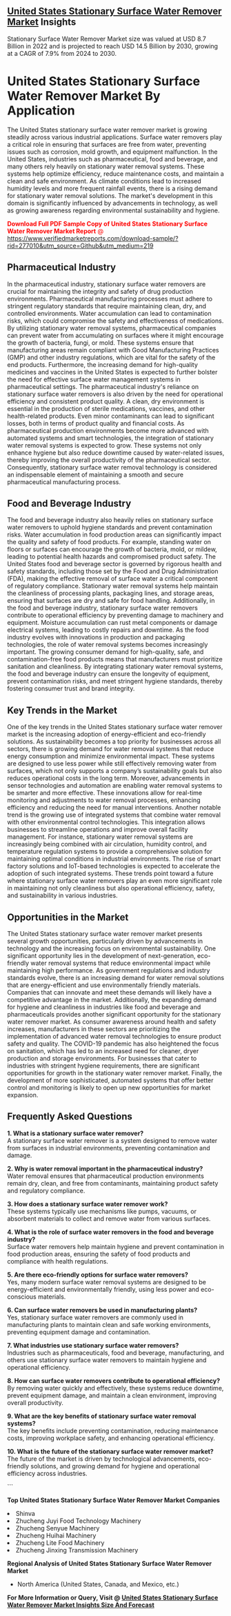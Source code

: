 <h2><a href="https://www.verifiedmarketreports.com/download-sample/?rid=277010&amp;utm_source=Github&amp;utm_medium=219" target="_blank">United States Stationary Surface Water Remover Market</a> Insights</h2><p>Stationary Surface Water Remover Market size was valued at USD 8.7 Billion in 2022 and is projected to reach USD 14.5 Billion by 2030, growing at a CAGR of 7.9% from 2024 to 2030.</p><p> <h1>United States Stationary Surface Water Remover Market By Application</h1> <p>The United States stationary surface water remover market is growing steadily across various industrial applications. Surface water removers play a critical role in ensuring that surfaces are free from water, preventing issues such as corrosion, mold growth, and equipment malfunction. In the United States, industries such as pharmaceutical, food and beverage, and many others rely heavily on stationary water removal systems. These systems help optimize efficiency, reduce maintenance costs, and maintain a clean and safe environment. As climate conditions lead to increased humidity levels and more frequent rainfall events, there is a rising demand for stationary water removal solutions. The market's development in this domain is significantly influenced by advancements in technology, as well as growing awareness regarding environmental sustainability and hygiene. <p><span class=""><span style="color: #ff0000;"><strong>Download Full PDF Sample Copy of United States Stationary Surface Water Remover Market Report</strong> @ </span><a href="https://www.verifiedmarketreports.com/download-sample/?rid=277010&amp;utm_source=Github&amp;utm_medium=219" target="_blank">https://www.verifiedmarketreports.com/download-sample/?rid=277010&amp;utm_source=Github&amp;utm_medium=219</a></span></p> </p> <h2>Pharmaceutical Industry</h2> <p>In the pharmaceutical industry, stationary surface water removers are crucial for maintaining the integrity and safety of drug production environments. Pharmaceutical manufacturing processes must adhere to stringent regulatory standards that require maintaining clean, dry, and controlled environments. Water accumulation can lead to contamination risks, which could compromise the safety and effectiveness of medications. By utilizing stationary water removal systems, pharmaceutical companies can prevent water from accumulating on surfaces where it might encourage the growth of bacteria, fungi, or mold. These systems ensure that manufacturing areas remain compliant with Good Manufacturing Practices (GMP) and other industry regulations, which are vital for the safety of the end products. Furthermore, the increasing demand for high-quality medicines and vaccines in the United States is expected to further bolster the need for effective surface water management systems in pharmaceutical settings. The pharmaceutical industry's reliance on stationary surface water removers is also driven by the need for operational efficiency and consistent product quality. A clean, dry environment is essential in the production of sterile medications, vaccines, and other health-related products. Even minor contaminants can lead to significant losses, both in terms of product quality and financial costs. As pharmaceutical production environments become more advanced with automated systems and smart technologies, the integration of stationary water removal systems is expected to grow. These systems not only enhance hygiene but also reduce downtime caused by water-related issues, thereby improving the overall productivity of the pharmaceutical sector. Consequently, stationary surface water removal technology is considered an indispensable element of maintaining a smooth and secure pharmaceutical manufacturing process. <h2>Food and Beverage Industry</h2> <p>The food and beverage industry also heavily relies on stationary surface water removers to uphold hygiene standards and prevent contamination risks. Water accumulation in food production areas can significantly impact the quality and safety of food products. For example, standing water on floors or surfaces can encourage the growth of bacteria, mold, or mildew, leading to potential health hazards and compromised product safety. The United States food and beverage sector is governed by rigorous health and safety standards, including those set by the Food and Drug Administration (FDA), making the effective removal of surface water a critical component of regulatory compliance. Stationary water removal systems help maintain the cleanliness of processing plants, packaging lines, and storage areas, ensuring that surfaces are dry and safe for food handling. Additionally, in the food and beverage industry, stationary surface water removers contribute to operational efficiency by preventing damage to machinery and equipment. Moisture accumulation can rust metal components or damage electrical systems, leading to costly repairs and downtime. As the food industry evolves with innovations in production and packaging technologies, the role of water removal systems becomes increasingly important. The growing consumer demand for high-quality, safe, and contamination-free food products means that manufacturers must prioritize sanitation and cleanliness. By integrating stationary water removal systems, the food and beverage industry can ensure the longevity of equipment, prevent contamination risks, and meet stringent hygiene standards, thereby fostering consumer trust and brand integrity. <h2>Key Trends in the Market</h2> <p>One of the key trends in the United States stationary surface water remover market is the increasing adoption of energy-efficient and eco-friendly solutions. As sustainability becomes a top priority for businesses across all sectors, there is growing demand for water removal systems that reduce energy consumption and minimize environmental impact. These systems are designed to use less power while still effectively removing water from surfaces, which not only supports a company’s sustainability goals but also reduces operational costs in the long term. Moreover, advancements in sensor technologies and automation are enabling water removal systems to be smarter and more effective. These innovations allow for real-time monitoring and adjustments to water removal processes, enhancing efficiency and reducing the need for manual interventions. Another notable trend is the growing use of integrated systems that combine water removal with other environmental control technologies. This integration allows businesses to streamline operations and improve overall facility management. For instance, stationary water removal systems are increasingly being combined with air circulation, humidity control, and temperature regulation systems to provide a comprehensive solution for maintaining optimal conditions in industrial environments. The rise of smart factory solutions and IoT-based technologies is expected to accelerate the adoption of such integrated systems. These trends point toward a future where stationary surface water removers play an even more significant role in maintaining not only cleanliness but also operational efficiency, safety, and sustainability in various industries. <h2>Opportunities in the Market</h2> <p>The United States stationary surface water remover market presents several growth opportunities, particularly driven by advancements in technology and the increasing focus on environmental sustainability. One significant opportunity lies in the development of next-generation, eco-friendly water removal systems that reduce environmental impact while maintaining high performance. As government regulations and industry standards evolve, there is an increasing demand for water removal solutions that are energy-efficient and use environmentally friendly materials. Companies that can innovate and meet these demands will likely have a competitive advantage in the market. Additionally, the expanding demand for hygiene and cleanliness in industries like food and beverage and pharmaceuticals provides another significant opportunity for the stationary water remover market. As consumer awareness around health and safety increases, manufacturers in these sectors are prioritizing the implementation of advanced water removal technologies to ensure product safety and quality. The COVID-19 pandemic has also heightened the focus on sanitation, which has led to an increased need for cleaner, dryer production and storage environments. For businesses that cater to industries with stringent hygiene requirements, there are significant opportunities for growth in the stationary water remover market. Finally, the development of more sophisticated, automated systems that offer better control and monitoring is likely to open up new opportunities for market expansion. <h2>Frequently Asked Questions</h2> <p><b>1. What is a stationary surface water remover?</b><br> A stationary surface water remover is a system designed to remove water from surfaces in industrial environments, preventing contamination and damage.</p> <p><b>2. Why is water removal important in the pharmaceutical industry?</b><br> Water removal ensures that pharmaceutical production environments remain dry, clean, and free from contaminants, maintaining product safety and regulatory compliance.</p> <p><b>3. How does a stationary surface water remover work?</b><br> These systems typically use mechanisms like pumps, vacuums, or absorbent materials to collect and remove water from various surfaces.</p> <p><b>4. What is the role of surface water removers in the food and beverage industry?</b><br> Surface water removers help maintain hygiene and prevent contamination in food production areas, ensuring the safety of food products and compliance with health regulations.</p> <p><b>5. Are there eco-friendly options for surface water removers?</b><br> Yes, many modern surface water removal systems are designed to be energy-efficient and environmentally friendly, using less power and eco-conscious materials.</p> <p><b>6. Can surface water removers be used in manufacturing plants?</b><br> Yes, stationary surface water removers are commonly used in manufacturing plants to maintain clean and safe working environments, preventing equipment damage and contamination.</p> <p><b>7. What industries use stationary surface water removers?</b><br> Industries such as pharmaceuticals, food and beverage, manufacturing, and others use stationary surface water removers to maintain hygiene and operational efficiency.</p> <p><b>8. How can surface water removers contribute to operational efficiency?</b><br> By removing water quickly and effectively, these systems reduce downtime, prevent equipment damage, and maintain a clean environment, improving overall productivity.</p> <p><b>9. What are the key benefits of stationary surface water removal systems?</b><br> The key benefits include preventing contamination, reducing maintenance costs, improving workplace safety, and enhancing operational efficiency.</p> <p><b>10. What is the future of the stationary surface water remover market?</b><br> The future of the market is driven by technological advancements, eco-friendly solutions, and growing demand for hygiene and operational efficiency across industries.</p> ```</p><p><strong>Top United States Stationary Surface Water Remover Market Companies</strong></p><div data-test-id=""><p><li>Shinva</li><li> Zhucheng Juyi Food Technology Machinery</li><li> Zhucheng Senyue Machinery</li><li> Zhucheng Huihai Machinery</li><li> Zhucheng Lite Food Machinery</li><li> Zhucheng Jinxing Transmission Machinery</li></p><div><strong>Regional Analysis of&nbsp;United States Stationary Surface Water Remover Market</strong></div><ul><li dir="ltr"><p dir="ltr">North America&nbsp;(United States, Canada, and Mexico, etc.)</p></li></ul><p><strong>For More Information or Query, Visit @&nbsp;</strong><strong><a href="https://www.verifiedmarketreports.com/product/stationary-surface-water-remover-market/?utm_source=Github&amp;utm_medium=219" target="_blank">United States Stationary Surface Water Remover Market Insights Size And Forecast</a></strong></p></div>
